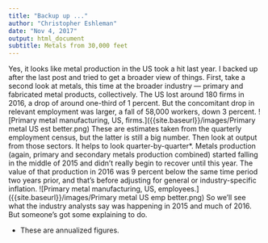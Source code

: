 ```yaml
---
title: "Backup up ..."
author: "Christopher Eshleman"
date: "Nov 4, 2017"
output: html_document
subtitle: Metals from 30,000 feet
---
```

Yes, it looks like metal production in the US took a hit last year. 
I backed up after the last post and tried to get a broader view of things. 
First, take a second look at metals, this time at the broader industry — primary and fabricated metal products, collectively. The US lost around 180 firms in 2016, a drop of around one-third of 1 percent. But the concomitant drop in relevant employment was larger, a fall of 58,000 workers, down 3 percent. 
![Primary metal manufacturing, US, firms.]({{site.baseurl}}/images/Primary metal US est better.png)
These are estimates taken from the quarterly employment census, but the latter is still a big number. 
Then look at output from those sectors. It helps to look quarter-by-quarter*. Metals production (again, primary and secondary metals production combined) started falling in the middle of 2015 and didn’t really begin to recover until this year. The value of that production in 2016 was 9 percent below the same time period two years prior, and that’s before adjusting for general or industry-specific inflation. 
![Primary metal manufacturing, US, employees.]({{site.baseurl}}/images/Primary metal US emp better.png)
So we’ll see what the industry analysts say was happening in 2015 and much of 2016. But someone’s got some explaining to do. 

* These are annualized figures. 
